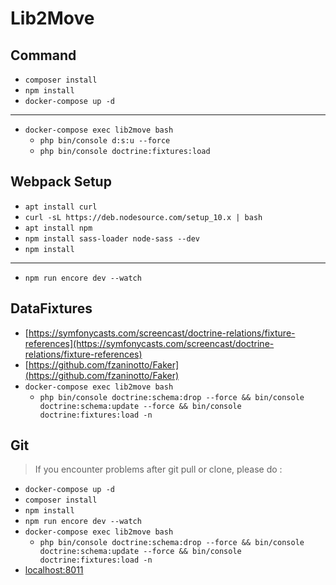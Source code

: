 # Lib2Move


## Command 

* ```composer install```
* ```npm install```
* ```docker-compose up -d```

------

* ```docker-compose exec lib2move bash```
	* ```php bin/console d:s:u --force```
	* ```php bin/console doctrine:fixtures:load```


## Webpack Setup

* ```apt install curl```
* ```curl -sL https://deb.nodesource.com/setup_10.x | bash```
* ```apt install npm```
* ```npm install sass-loader node-sass --dev```
* ```npm install```

------

* ```npm run encore dev --watch```


## DataFixtures

* [https://symfonycasts.com/screencast/doctrine-relations/fixture-references](https://symfonycasts.com/screencast/doctrine-relations/fixture-references)
* [https://github.com/fzaninotto/Faker](https://github.com/fzaninotto/Faker)
* ```docker-compose exec lib2move bash```
	* ```php bin/console doctrine:schema:drop --force && bin/console doctrine:schema:update --force && bin/console doctrine:fixtures:load -n```


## Git

> If you encounter problems after git pull or clone, please do :

* ```docker-compose up -d```
* ```composer install```
* ```npm install```
* ```npm run encore dev --watch```
* ```docker-compose exec lib2move bash```
	* ```php bin/console doctrine:schema:drop --force && bin/console doctrine:schema:update --force && bin/console doctrine:fixtures:load -n```
* [localhost:8011](localhost:8011)
